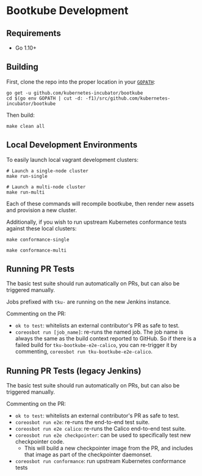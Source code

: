 # Bootkube Development

## Requirements

* Go 1.10+

## Building

First, clone the repo into the proper location in your [`GOPATH`][GOPATH]:

```
go get -u github.com/kubernetes-incubator/bootkube
cd $(go env GOPATH | cut -d: -f1)/src/github.com/kubernetes-incubator/bootkube
```

Then build:

```
make clean all
```

## Local Development Environments

To easily launch local vagrant development clusters:

```
# Launch a single-node cluster
make run-single
```

```
# Launch a multi-node cluster
make run-multi
```

Each of these commands will recompile bootkube, then render new assets and provision a new cluster.

Additionally, if you wish to run upstream Kubernetes conformance tests against these local clusters:

```
make conformance-single
```

```
make conformance-multi
```


## Running PR Tests

The basic test suite should run automatically on PRs, but can also be triggered manually.

Jobs prefixed with `tku-` are running on the new Jenkins instance.

Commenting on the PR:

-   `ok to test`: whitelists an external contributor's PR as safe to test.
-   `coreosbot run [job_name]`: re-runs the named job. The job name is always the same as the build context reported to GitHub. So if there is a failed build for `tku-bootkube-e2e-calico`, you can re-trigger it by commenting, `coreosbot run tku-bootkube-e2e-calico`.


## Running PR Tests (legacy Jenkins)

The basic test suite should run automatically on PRs, but can also be triggered manually.

Commenting on the PR:

* `ok to test`: whitelists an external contributor's PR as safe to test.
* `coreosbot run e2e`: re-runs the end-to-end test suite.
* `coreosbot run e2e calico`: re-runs the Calico end-to-end test suite.
* `coreosbot run e2e checkpointer`: can be used to specifically test new checkpointer code.
    * This will build a new checkpointer image from the PR, and includes that image as part of the checkpointer daemonset.
* `coreosbot run conformance`: run upstream Kubernetes conformance tests

[GOPATH]: https://golang.org/cmd/go/#hdr-GOPATH_environment_variable
